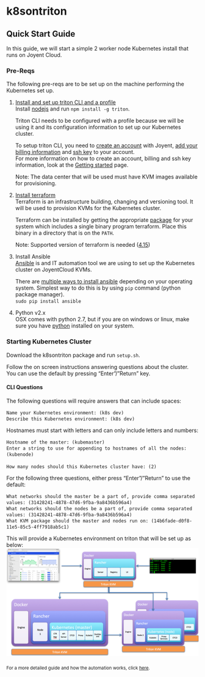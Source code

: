 # k8sontriton

## Quick Start Guide
In this guide, we will start a simple 2 worker node Kubernetes install that runs on Joyent Cloud.

### Pre-Reqs
The following pre-reqs are to be set up on the machine performing the Kubernetes set up.
1. [Install and set up triton CLI and a profile](https://docs.joyent.com/public-cloud/api-access/cloudapi)  
   Install [nodejs](https://nodejs.org/en/download/) and run `npm install -g triton`.

   Triton CLI needs to be configured with a profile because we will be using it and its configuration information to set up our Kubernetes cluster.

   To setup triton CLI, you need to [create an account](https://sso.joyent.com/signup) with Joyent, [add your billing information](https://my.joyent.com/main/#!/account/payment) and [ssh key](https://my.joyent.com/main/#!/account) to your account.  
   For more information on how to create an account, billing and ssh key information, look at the [Getting started](https://docs.joyent.com/public-cloud/getting-started) page.

   Note: The data center that will be used must have KVM images available for provisioning.
1. [Install terraform](https://www.terraform.io/intro/getting-started/install.html)  
   Terraform is an infrastructure building, changing and versioning tool. It will be used to provision KVMs for the Kubernetes cluster.

   Terraform can be installed by getting the appropriate [package](https://releases.hashicorp.com/terraform/0.8.5/terraform_0.8.5_darwin_amd64.zip) for your system which includes a single binary program terraform. Place this binary in a directory that is on the `PATH`.

   Note: Supported version of terraform is needed ([4.15](https://releases.hashicorp.com/terraform/0.8.5/terraform_0.8.5_darwin_amd64.zip))
1. Install Ansible  
   [Ansible](http://docs.ansible.com/ansible/index.html) is and IT automation tool we are using to set up the Kubernetes cluster on JoyentCloud KVMs.

   There are [multiple ways to install ansible](http://docs.ansible.com/ansible/intro_installation.html) depending on your operating system. Simplest way to do this is by using `pip` command (python package manager).  
   `sudo pip install ansible`
1. Python v2.x  
   OSX comes with python 2.7, but if you are on windows or linux, make sure you have [python](https://www.python.org/downloads/) installed on your system.

### Starting Kubernetes Cluster
Download the k8sontriton package and run `setup.sh`.

Follow the on screen instructions answering questions about the cluster. You can use the default by pressing “Enter”/”Return” key.

#### CLI Questions
The following questions will require answers that can include spaces:
```
Name your Kubernetes environment: (k8s dev)
Describe this Kubernetes environment: (k8s dev)
```
Hostnames must start with letters and can only include letters and numbers:
```
Hostname of the master: (kubemaster)
Enter a string to use for appending to hostnames of all the nodes: (kubenode)

How many nodes should this Kubernetes cluster have: (2)
```
For the following three questions, either press “Enter”/”Return” to use the default:  
```  
What networks should the master be a part of, provide comma separated values: (31428241-4878-47d6-9fba-9a8436b596a4)
What networks should the nodes be a part of, provide comma separated values: (31428241-4878-47d6-9fba-9a8436b596a4)
What KVM package should the master and nodes run on: (14b6fade-d0f8-11e5-85c5-4ff7918ab5c1)
```

This will provide a Kubernetes environment on triton that will be set up as below:
![1x2 architecture](docs/img/1x2-arch.png)

<sub>For a more detailed guide and how the automation works, click [here](docs/detailed.md).</sub>
